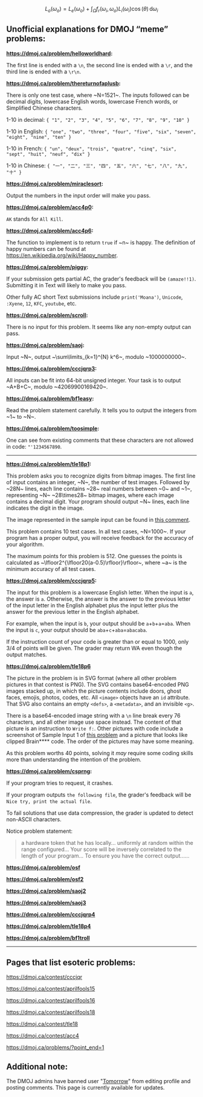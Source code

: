 $$L_o(\omega_o)=L_e(\omega_o)+\int_\Omega f_r(\omega_i,\omega_o)L_i(\omega_i)\cos(\theta)\,\mathrm{d}\omega_i$$

## Unofficial explanations for DMOJ “meme” problems:

**https://dmoj.ca/problem/helloworldhard:**

The first line is ended with a `\n`, the second line is ended with a `\r`, and the third line is ended with a `\r\n`.

**https://dmoj.ca/problem/thereturnofaplusb:**

There is only one test case, where ~N=1521~. The inputs followed can be decimal digits, lowercase English words, lowercase French words, or Simplified Chinese characters.

1-10 in decimal: `{ "1", "2", "3", "4", "5", "6", "7", "8", "9", "10" }`

1-10 in English: `{ "one", "two", "three", "four", "five", "six", "seven", "eight", "nine", "ten" }`

1-10 in French: `{ "un", "deux", "trois", "quatre", "cinq", "six", "sept", "huit", "neuf", "dix" }`

1-10 in Chinese: `{ "一", "二", "三", "四", "五", "六", "七", "八", "九", "十" }`

**https://dmoj.ca/problem/miraclesort:**

Output the numbers in the input order will make you pass.

**https://dmoj.ca/problem/acc4p0:**

`AK` stands for `All Kill`.

**https://dmoj.ca/problem/acc4p6:**

The function to implement is to return `true` if ~n~ is happy. The definition of happy numbers can be found at https://en.wikipedia.org/wiki/Happy_number.

**https://dmoj.ca/problem/piggy:**

If your submission gets partial AC, the grader's feedback will be `(amaze!!1)`. Submitting it in Text will likely to make you pass.

Other fully AC short Text submissions include `print('Moana')`, `Unicode`, `:Xyene`, `12`, `KFC`, `youtube`, etc.

**https://dmoj.ca/problem/scroll:**

There is no input for this problem. It seems like any non-empty output can pass.

**https://dmoj.ca/problem/saoj:**

Input ~N~, output ~\sum\limits_{k=1}^{N} k^6~, modulo ~1000000000~.

**https://dmoj.ca/problem/cccjqrp3:**

All inputs can be fit into 64-bit unsigned integer. Your task is to output ~A+B+C~, modulo ~42069900169420~.

**https://dmoj.ca/problem/bf1easy:**

Read the problem statement carefully. It tells you to output the integers from ~1~ to ~N~.

**https://dmoj.ca/problem/toosimple:**

One can see from existing comments that these characters are not allowed in code: `"'1234567890`.

--------

**https://dmoj.ca/problem/tle18p1:**

This problem asks you to recognize digits from bitmap images. The first line of input contains an integer, ~N~, the number of test images. Followed by ~28N~ lines, each line contains ~28~ real numbers between ~0~ and ~1~, representing ~N~ ~28\times28~ bitmap images, where each image contains a decimal digit. Your program should output ~N~ lines, each line indicates the digit in the image.

The image represented in the sample input can be found in [this comment](https://dmoj.ca/problem/tle18p1#comment-12374).

This problem contains 10 test cases. In all test cases, ~N=1000~. If your program has a proper output, you will receive feedback for the accuracy of your algorithm.

The maximum points for this problem is 512. One guesses the points is calculated as ~\lfloor2^{\lfloor20(a-0.5)\rfloor}\rfloor~, where ~a~ is the minimum accuracy of all test cases.

**https://dmoj.ca/problem/cccjqrp5:**

The input for this problem is a lowercase English letter. When the input is `a`, the answer is `a`. Otherwise, the answer is the answer to the previous letter of the input letter in the English alphabet plus the input letter plus the answer for the previous letter in the English alphabet.

For example, when the input is `b`, your output should be `a`+`b`+`a`=`aba`. When the input is `c`, your output should be `aba`+`c`+`aba`=`abacaba`.

If the instruction count of your code is greater than or equal to 1000, only 3/4 of points will be given. The grader may return WA even though the output matches.

**https://dmoj.ca/problem/tle18p6**

The picture in the problem is in SVG format (where all other problem pictures in that contest is PNG). The SVG contains base64-encoded PNG images stacked up, in which the picture contents include doors, ghost faces, emojis, photos, codes, etc. All `<image>` objects have an `id` attribute. That SVG also contains an empty `<defs>`, a `<metadata>`, and an invisible `<g>`.

There is a base64-encoded image string with a `\n` line break every 76 characters, and all other image use space instead. The content of that picture is an instruction to `Write f:`. Other pictures with code include a screenshot of Sample Input 1 of [this problem](https://dmoj.ca/problem/ccc19s3) and a picture that looks like clipped Brain\*\*\*\* code. The order of the pictures may have some meaning.

As this problem worths 40 points, solving it *may* require some coding skills more than understanding the intention of the problem.

**https://dmoj.ca/problem/csprng:**

If your program tries to request, it crashes.

If your program outputs `the following file`, the grader's feedback will be `Nice try, print the actual file`.

To fail solutions that use data compression, the grader is updated to detect non-ASCII characters.

Notice problem statement:

> a hardware token that he has locally... uniformly at random within the range configured...
> Your score will be inversely correlated to the length of your program...
> To ensure you have the correct output......

**https://dmoj.ca/problem/osf**

**https://dmoj.ca/problem/osf2**

**https://dmoj.ca/problem/saoj2**

**https://dmoj.ca/problem/saoj3**

**https://dmoj.ca/problem/cccjqrp4**

**https://dmoj.ca/problem/tle18p4**

**https://dmoj.ca/problem/bf1troll**

--------

## Pages that list esoteric problems:

https://dmoj.ca/contest/cccjqr

https://dmoj.ca/contest/aprilfools15

https://dmoj.ca/contest/aprilfools16

https://dmoj.ca/contest/aprilfools18

https://dmoj.ca/contest/tle18

https://dmoj.ca/contest/acc4

https://dmoj.ca/problems/?point_end=1


## Additional note:

The DMOJ admins have banned user "[Tomorrow](https://dmoj.ca/user/Tomorrow)" from editing profile and posting comments. This page is currently available for updates.

